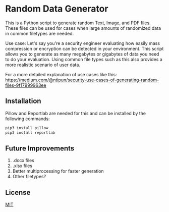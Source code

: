 # Random Data Generator

This is a Python script to generate random Text, Image, and PDF files.
These files can be used for cases when large amounts of randomized data in common filetypes are needed.

Use case: Let's say you're a security engineer evaluating how easily mass compression or encryption can be detected in your environment. This script allows you to generate as many megabytes or gigabytes of data you need to do your evaluation. Using common file types such as this also provides a more realistic scenario of user data.

For a more detailed explanation of use cases like this: https://medium.com/@ntipun/security-use-cases-of-generating-random-files-9f17999963ee

## Installation

Pillow and Reportlab are needed for this and can be installed by the following commands:
```python
pip3 install pillow
pip3 install reportlab
```

## Future Improvements
1. .docx files
2. .xlsx files
3. Better multiprocessing for faster generation
4. Other filetypes?

## License
[MIT](https://choosealicense.com/licenses/mit/)

